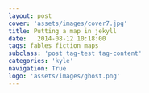 ```yaml
---
layout: post
cover: 'assets/images/cover7.jpg'
title: Putting a map in jekyll
date:   2014-08-12 10:18:00
tags: fables fiction maps
subclass: 'post tag-test tag-content'
categories: 'kyle'
navigation: True
logo: 'assets/images/ghost.png'
---
```



<div id="map">

</div>

<script>

var mapboxAccessToken = 'pk.eyJ1Ijoia2hldXRvbiIsImEiOiJjaW1janY0MWUwMDBvdWZsdnY4YXdubjRrIn0._VsfvE51YTv8S4SeKoIRlA';
var map = L.map('map').setView([37.8, -96], 4);

L.tileLayer('https://api.tiles.mapbox.com/v4/{id}/{z}/{x}/{y}.png?access_token=' + mapboxAccessToken, {
    id: 'kheuton.phg9o4a0',
    attribution: 'None'
}).addTo(map);

</script>
